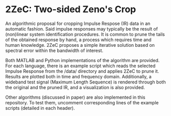 # 2ZeC: Two-sided Zeno's Crop

An algorithmic proposal for cropping Impulse Respose (IR) data in an automatic fashion. Said impulse responses may typically be the result of (non)linear system identification procedures. It is common to prune the tails of the obtained response by hand, a process which requires time and human knowledge. 2ZeC proposes a simple iterative solution based on spectral error within the bandwidth of interest.

Both MATLAB and Python implementations of the algorithm are provided. For each language, there is an example script which reads the selected Impulse Response from the /data/ directory and applies 2ZeC to prune it. Results are plotted both in time and frequency domain. Additionally, a wideband test signal (Maximum Length Sequence) is rendered through both the original and the pruned IR, and a visualization is also provided.

Other algorithms (discussed in paper) are also implemented in this repository. To test them, uncomment corresponding lines of the example scripts (detailed in each header).
